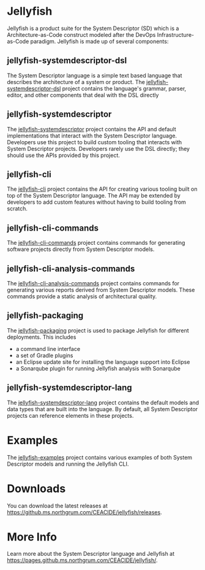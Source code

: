 # Jellyfish
Jellyfish is a product suite for the System Descriptor (SD) which is a Architecture-as-Code construct modeled after the
DevOps Infrastructure-as-Code paradigm.  Jellyfish is made up of several components:

## jellyfish-systemdescriptor-dsl
The System Descriptor language is a simple text based language that describes the architecture of a system or
product.  The [jellyfish-systemdescriptor-dsl](https://github.ms.northgrum.com/CEACIDE/jellyfish/tree/master/jellyfish-systemdescriptor-dsl)
project contains the language's grammar, parser, editor, and other components that deal with the DSL directly

## jellyfish-systemdescriptor
The [jellyfish-systemdescriptor](https://github.ms.northgrum.com/CEACIDE/jellyfish/tree/master/jellyfish-systemdescriptor)
project contains the API and default implementations that interact with the 
System Descriptor language.  Developers use this project to build custom tooling that interacts with System Descriptor
projects.  Developers rarely use the DSL directly; they should use the APIs provided by this project.

## jellyfish-cli
The [jellyfish-cli](https://github.ms.northgrum.com/CEACIDE/jellyfish/tree/master/jellyfish-cli) project contains the
API for creating various tooling built on top of the System Descriptor language. The API may be extended by developers
to add custom features without having to build tooling from scratch.

## jellyfish-cli-commands
The [jellyfish-cli-commands](https://github.ms.northgrum.com/CEACIDE/jellyfish/tree/master/jellyfish-cli-commands)
project contains commands for generating software projects directly from System Descriptor models.  

## jellyfish-cli-analysis-commands
The [jellyfish-cli-analysis-commands](https://github.ms.northgrum.com/CEACIDE/jellyfish/tree/master/jellyfish-cli-analysis-commands)
project contains commands for generating various reports derived from System Descriptor models.  These commands provide
a static analysis of architectural quality.

## jellyfish-packaging
The [jellyfish-packaging](https://github.ms.northgrum.com/CEACIDE/jellyfish/tree/master/jellyfish-packaging) project is
used to package Jellyfish for different deployments.  This includes
* a command line interface
* a set of Gradle plugins
* an Eclipse update site for installing the language support into Eclipse
* a Sonarqube plugin for running Jellyfish analysis with Sonarqube

## jellyfish-systemdescriptor-lang
The [jellyfish-systemdescriptor-lang](https://github.ms.northgrum.com/CEACIDE/jellyfish/tree/master/jellyfish-systemdescriptor-lang)
project contains the default models and data types that are built into the language.  By default, all System Descriptor
projects can reference elements in these projects. 

# Examples
The [jellyfish-examples](https://github.ms.northgrum.com/CEACIDE/jellyfish/tree/master/jellyfish-examples) project
contains various examples of both System Descriptor models and running the Jellyfish CLI.

# Downloads
You can download the latest releases at https://github.ms.northgrum.com/CEACIDE/jellyfish/releases.

# More Info
Learn more about the System Descriptor language and Jellyfish at https://pages.github.ms.northgrum.com/CEACIDE/jellyfish/.
